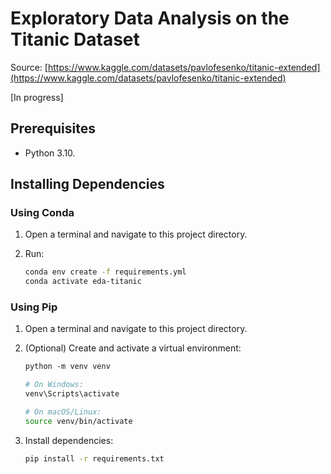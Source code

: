 # Exploratory Data Analysis on the Titanic Dataset

Source: [https://www.kaggle.com/datasets/pavlofesenko/titanic-extended](https://www.kaggle.com/datasets/pavlofesenko/titanic-extended)

[In progress]

## Prerequisites

- Python 3.10.

## Installing Dependencies

### Using Conda

1. Open a terminal and navigate to this project directory.
2. Run:

    ```sh
    conda env create -f requirements.yml
    conda activate eda-titanic
    ```

### Using Pip

1. Open a terminal and navigate to this project directory.
2. (Optional) Create and activate a virtual environment:

    ```md
    python -m venv venv
    ```

    ```powershell
    # On Windows:
    venv\Scripts\activate
    ```

    ```sh
    # On macOS/Linux:
    source venv/bin/activate
    ```

3. Install dependencies:

    ```sh
    pip install -r requirements.txt
    ```
